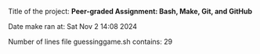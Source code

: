 Title of the project: __Peer-graded Assignment: Bash, Make, Git, and GitHub__

Date make ran at:
Sat Nov 2 14:08 2024

Number of lines file guessinggame.sh contains:
      29
